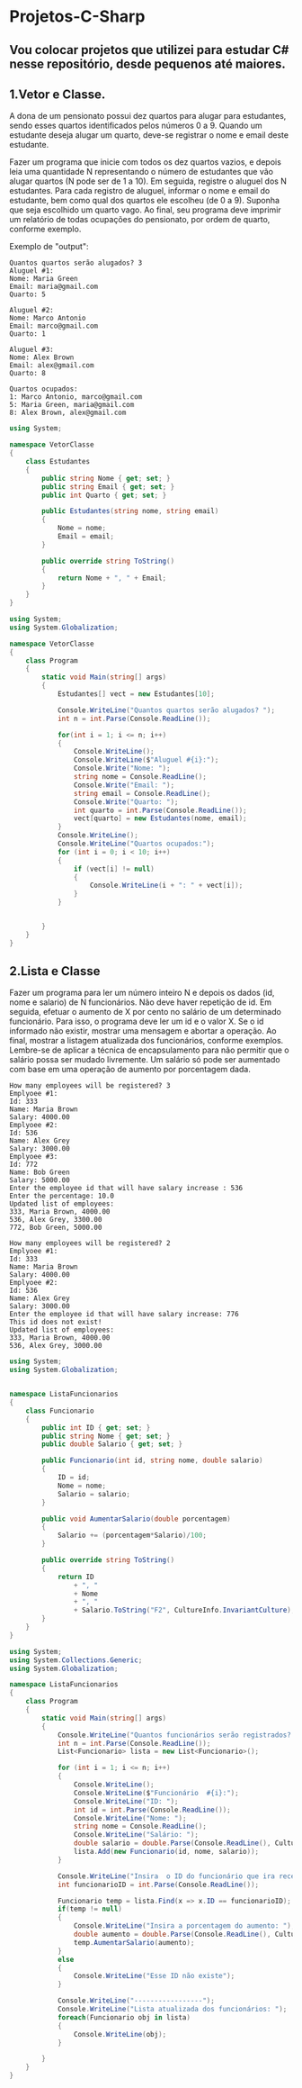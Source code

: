 # Projetos-C-Sharp
## Vou colocar projetos que utilizei para estudar C# nesse repositório, desde pequenos até maiores.
## 1.Vetor e Classe.

A dona de um pensionato possui dez quartos para alugar para estudantes,
sendo esses quartos identificados pelos números 0 a 9.
Quando um estudante deseja alugar um quarto, deve-se registrar o nome
e email deste estudante.

Fazer um programa que inicie com todos os dez quartos vazios, e depois
leia uma quantidade N representando o número de estudantes que vão
alugar quartos (N pode ser de 1 a 10). Em seguida, registre o aluguel dos
N estudantes. Para cada registro de aluguel, informar o nome e email do
estudante, bem como qual dos quartos ele escolheu (de 0 a 9). Suponha
que seja escolhido um quarto vago. Ao final, seu programa deve imprimir
um relatório de todas ocupações do pensionato, por ordem de quarto,
conforme exemplo.

Exemplo de "output":
```
Quantos quartos serão alugados? 3
Aluguel #1:
Nome: Maria Green
Email: maria@gmail.com
Quarto: 5

Aluguel #2:
Nome: Marco Antonio
Email: marco@gmail.com
Quarto: 1

Aluguel #3:
Nome: Alex Brown
Email: alex@gmail.com
Quarto: 8

Quartos ocupados:
1: Marco Antonio, marco@gmail.com
5: Maria Green, maria@gmail.com
8: Alex Brown, alex@gmail.com
```

```c#
using System;

namespace VetorClasse
{
    class Estudantes
    {
        public string Nome { get; set; }
        public string Email { get; set; }
        public int Quarto { get; set; }

        public Estudantes(string nome, string email)
        {
            Nome = nome;
            Email = email;
        }

        public override string ToString()
        {
            return Nome + ", " + Email;
        }
    }
}
```
```c#
using System;
using System.Globalization;

namespace VetorClasse
{
    class Program
    {
        static void Main(string[] args)
        {
            Estudantes[] vect = new Estudantes[10];

            Console.WriteLine("Quantos quartos serão alugados? ");
            int n = int.Parse(Console.ReadLine());

            for(int i = 1; i <= n; i++)
            {
                Console.WriteLine();
                Console.WriteLine($"Aluguel #{i}:");
                Console.Write("Nome: ");
                string nome = Console.ReadLine();
                Console.Write("Email: ");
                string email = Console.ReadLine();
                Console.Write("Quarto: ");
                int quarto = int.Parse(Console.ReadLine());
                vect[quarto] = new Estudantes(nome, email);
            }
            Console.WriteLine();
            Console.WriteLine("Quartos ocupados:");
            for (int i = 0; i < 10; i++)
            {
                if (vect[i] != null)
                {
                    Console.WriteLine(i + ": " + vect[i]);
                }
            }


        }
    }
}


```
## 2.Lista e Classe

Fazer um programa para ler um número inteiro N e depois os dados (id, nome e salario) de
N funcionários. Não deve haver repetição de id.
Em seguida, efetuar o aumento de X por cento no salário de um determinado funcionário.
Para isso, o programa deve ler um id e o valor X. Se o id informado não existir, mostrar uma
mensagem e abortar a operação. Ao final, mostrar a listagem atualizada dos funcionários,
conforme exemplos.
Lembre-se de aplicar a técnica de encapsulamento para não permitir que o salário possa
ser mudado livremente. Um salário só pode ser aumentado com base em uma operação de
aumento por porcentagem dada.

```
How many employees will be registered? 3
Emplyoee #1:
Id: 333
Name: Maria Brown
Salary: 4000.00
Emplyoee #2:
Id: 536
Name: Alex Grey
Salary: 3000.00
Emplyoee #3:
Id: 772
Name: Bob Green
Salary: 5000.00
Enter the employee id that will have salary increase : 536
Enter the percentage: 10.0
Updated list of employees:
333, Maria Brown, 4000.00
536, Alex Grey, 3300.00
772, Bob Green, 5000.00
```
```
How many employees will be registered? 2
Emplyoee #1:
Id: 333
Name: Maria Brown
Salary: 4000.00
Emplyoee #2:
Id: 536
Name: Alex Grey
Salary: 3000.00
Enter the employee id that will have salary increase: 776
This id does not exist!
Updated list of employees:
333, Maria Brown, 4000.00
536, Alex Grey, 3000.00
```
```c#
using System;
using System.Globalization;


namespace ListaFuncionarios
{
    class Funcionario
    {
        public int ID { get; set; }
        public string Nome { get; set; }
        public double Salario { get; set; }

        public Funcionario(int id, string nome, double salario)
        {
            ID = id;
            Nome = nome;
            Salario = salario;
        }

        public void AumentarSalario(double porcentagem)
        {
            Salario += (porcentagem*Salario)/100;
        }

        public override string ToString()
        {
            return ID
                + ", "
                + Nome
                + ", "
                + Salario.ToString("F2", CultureInfo.InvariantCulture);
        }
    }
}

```
```c#
using System;
using System.Collections.Generic;
using System.Globalization;

namespace ListaFuncionarios
{
    class Program
    {
        static void Main(string[] args)
        {
            Console.WriteLine("Quantos funcionários serão registrados? ");
            int n = int.Parse(Console.ReadLine());
            List<Funcionario> lista = new List<Funcionario>();

            for (int i = 1; i <= n; i++)
            {
                Console.WriteLine();
                Console.WriteLine($"Funcionário  #{i}:");
                Console.WriteLine("ID: ");
                int id = int.Parse(Console.ReadLine());
                Console.WriteLine("Nome: ");
                string nome = Console.ReadLine();
                Console.WriteLine("Salário: ");
                double salario = double.Parse(Console.ReadLine(), CultureInfo.InvariantCulture);
                lista.Add(new Funcionario(id, nome, salario));
            }

            Console.WriteLine("Insira  o ID do funcionário que ira receber aumento: ");
            int funcionarioID = int.Parse(Console.ReadLine());

            Funcionario temp = lista.Find(x => x.ID == funcionarioID);
            if(temp != null)
            {
                Console.WriteLine("Insira a porcentagem do aumento: ");
                double aumento = double.Parse(Console.ReadLine(), CultureInfo.InvariantCulture);
                temp.AumentarSalario(aumento);
            }
            else
            {
                Console.WriteLine("Esse ID não existe");
            }

            Console.WriteLine("-----------------");
            Console.WriteLine("Lista atualizada dos funcionários: ");
            foreach(Funcionario obj in lista)
            {
                Console.WriteLine(obj);
            }

        }
    }
}

```
